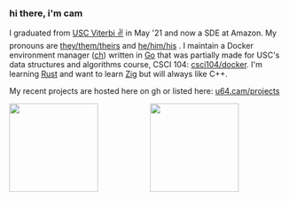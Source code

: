 ### hi there, i'm cam

I graduated from [USC Viterbi ✌️](https://viterbischool.usc.edu/) in May '21 and now a SDE at Amazon. My pronouns are [they/them/theirs](https://pronoun.is/they/.../themselves) and [he/him/his](https://pronoun.is/he/.../himself) . 
I maintain a Docker environment manager ([ch](https://github.com/camerondurham/ch)) written in [Go](https://golang.org/) that was partially made for USC's data structures and algorithms course, CSCI 104:
[csci104/docker](https://github.com/csci104/docker). I'm learning [Rust](https://rustlang.org) and want to learn [Zig](https://ziglang.org/) but will always like C++.

My recent projects are hosted here on gh or listed here: [u64.cam/projects](https://u64.cam/projects.html)

<div align="center">
  <a href="https://github.com/anuraghazra/github-readme-stats">
    <img height="160em" src="https://github-readme-stats.vercel.app/api?username=camerondurham&theme=buefy&show_icons=true" />
    <img height="160em" align="left" src="https://github-readme-stats.vercel.app/api/top-langs/?username=camerondurham&hide=php,html,tex&langs_count=6&layout=compact&theme=buefy" />
  </a>
</div>

<!--
**camerondurham/camerondurham** is a ✨ _special_ ✨ repository because its `README.md` (this file) appears on your GitHub profile.

<a href="https://github.com/anuraghazra/github-readme-stats">
  <img align="left" src="https://github-readme-stats.vercel.app/api/top-langs/?username=camerondurham&hide=php,html&langs_count=5&layout=compact&theme=dark" />
</a>

-->
